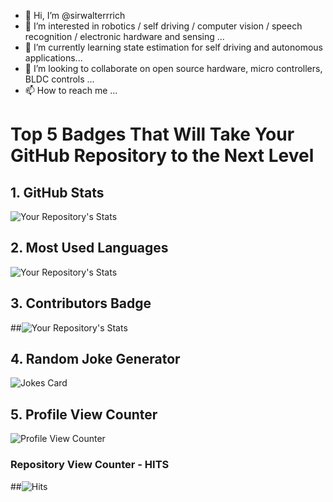 - 👋 Hi, I’m @sirwalterrrich
- 👀 I’m interested in robotics / self driving / computer vision / speech recognition / electronic hardware and sensing ...
- 🌱 I’m currently learning state estimation for self driving and autonomous applications...
- 💞️ I’m looking to collaborate on open source hardware, micro controllers, BLDC controls ...
- 📫 How to reach me ...

<!---
sirwalterrrich/sirwalterrrich is a ✨ special ✨ repository because its `README.md` (this file) appears on your GitHub profile.
You can click the Preview link to take a look at your changes.
--->
# Top 5 Badges That Will Take Your GitHub Repository to the Next Level

## 1. GitHub Stats

![Your Repository's Stats](https://github-readme-stats.vercel.app/api?username=sirwalterrrich&show_icons=true)

## 2. Most Used Languages

![Your Repository's Stats](https://github-readme-stats.vercel.app/api/top-langs/?username=sirwalterrrich&theme=blue-green)

## 3. Contributors Badge

##![Your Repository's Stats](https://contrib.rocks/image?repo=sirwalterrrich/Python)

## 4. Random Joke Generator

![Jokes Card](https://readme-jokes.vercel.app/api)

## 5. Profile View Counter

![Profile View Counter](https://komarev.com/ghpvc/?username=sirwalterrrich)

### Repository View Counter - HITS

##![Hits](https://hitcounter.pythonanywhere.com/count/tag.svg?url=https://github.com/sirwalterrrich/Python)


